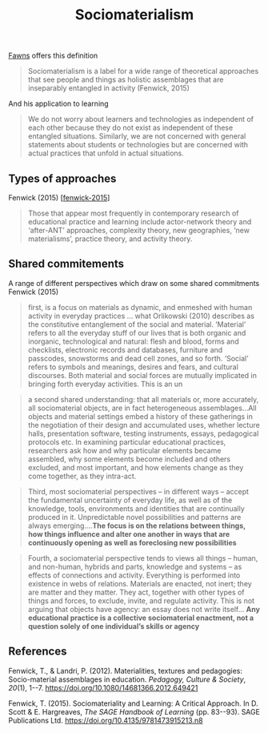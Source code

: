 ﻿---
title: Sociomaterialism
---
[Fawns](https://timfawns.com/expanding-the-unit-of-analysis-of-learning/) offers this definition

> Sociomaterialism is a label for a wide range of theoretical approaches that see people and things as holistic assemblages that are inseparably entangled in activity (Fenwick, 2015)  

And his application to learning

> We do not worry about learners and technologies as independent of each other because they do not exist as independent of these entangled situations. Similarly, we are not concerned with general statements about students or technologies but are concerned with actual practices that unfold in actual situations.

## Types of approaches

Fenwick (2015) [[fenwick-2015]]

> Those that appear most frequently in contemporary research of educational practice and learning include actor-network theory and ‘after-ANT’ approaches, complexity theory, new geographies, ‘new materialisms’, practice theory, and activity theory.

## Shared commitements 

A range of different perspectives which draw on some shared commitments Fenwick (2015)

> first, is a focus on materials as dynamic, and enmeshed with human activity in everyday practices ... what Orlikowski (2010) describes as the constitutive entanglement of the social and material. ‘Material’ refers to all the everyday stuff of our lives that is both organic and inorganic, technological and natural: flesh and blood, forms and checklists, electronic records and databases, furniture and passcodes, snowstorms and dead cell zones, and so forth. ‘Social’ refers to symbols and meanings, desires and fears, and cultural discourses. Both material and social forces are mutually implicated in bringing forth everyday activities. This is an un

> a second shared understanding: that all materials or, more accurately, all sociomaterial objects, are in fact heterogeneous assemblages...All objects and material settings embed a history of these gatherings in the negotiation of their design and accumulated uses, whether lecture halls, presentation software, testing instruments, essays, pedagogical protocols etc. In examining particular educational practices, researchers ask how and why particular elements became assembled, why some elements become included and others excluded, and most important, and how elements change as they come together, as they intra-act.

> Third, most sociomaterial perspectives – in different ways – accept the fundamental uncertainty of everyday life, as well as of the knowledge, tools, environments and identities that are continually produced in it. Unpredictable novel possibilities and patterns are always emerging....**The focus is on the relations between things, how things influence and alter one another in ways that are continuously opening as well as foreclosing new possibilities**

> Fourth, a sociomaterial perspective tends to views all things – human, and non-human, hybrids and parts, knowledge and systems – as effects of connections and activity. Everything is performed into existence in webs of relations. Materials are enacted, not inert; they are matter and they matter. They act, together with other types of things and forces, to exclude, invite, and regulate activity. This is not arguing that objects have agency: an essay does not write itself... **Any educational practice is a collective sociomaterial enactment, not a question solely of one individual’s skills or agency**


## References

Fenwick, T., & Landri, P. (2012). Materialities, textures and pedagogies: Socio-material assemblages in education. *Pedagogy, Culture & Society*, *20*(1), 1--7. <https://doi.org/10.1080/14681366.2012.649421>

Fenwick, T. (2015). Sociomateriality and Learning: A Critical Approach. In D. Scott & E. Hargreaves, *The SAGE Handbook of Learning* (pp. 83--93). SAGE Publications Ltd. <https://doi.org/10.4135/9781473915213.n8>

[//begin]: # "Autogenerated link references for markdown compatibility"
[fenwick-2015]: fenwick-2015 "fenwick-2015"
[//end]: # "Autogenerated link references"